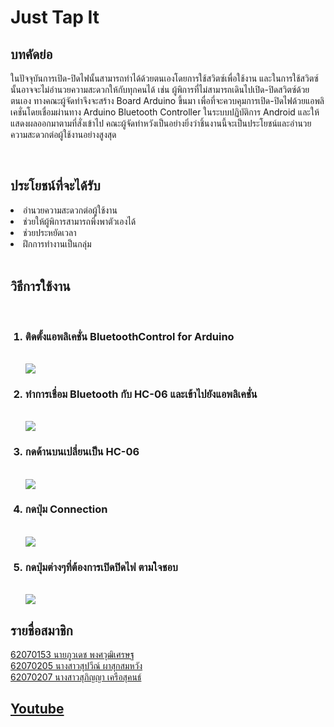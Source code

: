 # Just Tap It
<h2>บทคัดย่อ</h2>

<p> ในปัจจุบันการเปิด-ปิดไฟนั้นสามารถทำได้ด้วยตนเองโดยการใช้สวิตซ์เพื่อใช้งาน และในการใช้สวิตซ์นั้นอาจจะไม่อำนวยความสะดวกให้กับทุกคนได้ เช่น ผู้พิการที่ไม่สามารถเดินไปเปิด-ปิดสวิตซ์ด้วยตนเอง ทางคณะผู้จัดทำจึงจะสร้าง Board Arduino ขึ้นมา เพื่อที่จะควบคุมการเปิด-ปิดไฟด้วยแอพลิเคชั่นโดยเชื่อมผ่านทาง Arduino Bluetooth Controller ในระบบปฏิบัติการ Android  และให้แสดงผลออกมาตามที่สั่งเข้าไป คณะผู้จัดทำหวังเป็นอย่างยิ่งว่าชิ้นงานนี้จะเป็นประโยชน์และอำนวยความสะดวกต่อผู้ใช้งานอย่างสูงสุด</p>
<br>
<h2>ประโยชน์ที่จะได้รับ</h2>
<p>
 <li>อำนวยความสะดวกต่อผู้ใช้งาน
</li>
 <li>ช่วยให้ผู้พิการสามารถพึ่งพาตัวเองได้</li>
 <li>ช่วยประหยัดเวลา</li>
 <li>ฝึกการทำงานเป็นกลุ่ม</li>
<br>
</p>
<h2>วิธีการใช้งาน</h2>
<ol>
 <br>
<h3><li>ติดตั้งแอพลิเคชั่น BluetoothControl for Arduino</li></h3>
<br><img src="https://i.imgur.com/d7rmeM4.png"><br>
<h3><li>ทำการเชื่อม Bluetooth กับ HC-06 และเข้าไปยังแอพลิเคชั่น</li></h3>
<br><img src="https://i.imgur.com/IVmLu90.png"><br>
<h3><li>กดด้านบนเปลี่ยนเป็น HC-06 </li></h3>
<br><img src="https://i.imgur.com/4RDiwPO.png"><br>
<h3><li>กดปุ่ม Connection </li></h3>
<br><img src="https://i.imgur.com/VC9oBFm.png"><br>
<h3><li>กดปุ่มต่างๆที่ต้องการเปิดปิดไฟ ตามใจชอบ</li></h3>
<br><img src="https://i.imgur.com/dSGHQWP.png"><br>
</ol> 
<h2>รายชื่อสมาชิก</h2>
<a href ="https://github.com/Phuwadech153"> 62070153 นายภูวเดช พงศวุฒิเศรษฐ  </a>
<br>
<a href ="https://github.com/bambam4334"> 62070205  นางสาวสุปวีณ์ ผาสุกสมหวัง </a>
<br>   
<a href ="https://github.com/aynipus"> 62070207  นางสาวสุภิญญา เครือสุคนธ์ </a>

<h2><a href ="https://www.youtube.com/watch?v=_f1pt2pwZDs&t=2s"> Youtube </a>
</h2>




